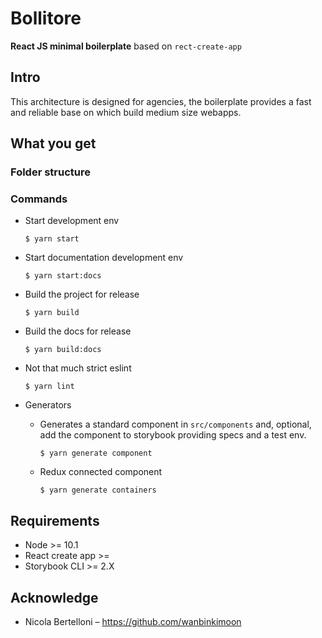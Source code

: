 # Bollitore
**React JS minimal boilerplate**  based on `rect-create-app`

## Intro
This architecture is designed for agencies, the boilerplate provides a fast and reliable base on which build medium size webapps.   

## What you get 

### Folder structure 

### Commands 

- Start development env
  ```shell
  $ yarn start
  ```

- Start documentation development env
  ```shell
  $ yarn start:docs
  ```

- Build the project for release
  ```shell
  $ yarn build
  ```

- Build the docs for release
  ```shell
  $ yarn build:docs
  ```

- Not that much strict eslint
  ```shell
  $ yarn lint
  ```
- Generators
  - Generates a standard component in `src/components` and, optional, add the component to storybook providing specs and a test env. 
    ```shell
    $ yarn generate component
    ```

  - Redux connected component
    ```shell
    $ yarn generate containers
    ```

## Requirements

- Node >= 10.1  
- React create app >= 
- Storybook CLI >= 2.X

## Acknowledge

- Nicola Bertelloni – https://github.com/wanbinkimoon